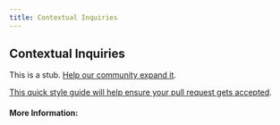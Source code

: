 ```yaml
---
title: Contextual Inquiries
---
```


## Contextual Inquiries

This is a stub. [Help our community expand it](https://github.com/freecodecamp/guides/tree/master/src/pages/articles/design/product-design/contextual-inquiries/index.md).

[This quick style guide will help ensure your pull request gets accepted](https://github.com/freeCodeCamp/guides/blob/master/README.md).

<!-- The article goes here, in GitHub-flavored Markdown. Feel free to add YouTube videos, images, and CodePen/JSBin embeds  -->

#### More Information:
<!-- Please add any articles you think might be helpful to read before writing the article -->


